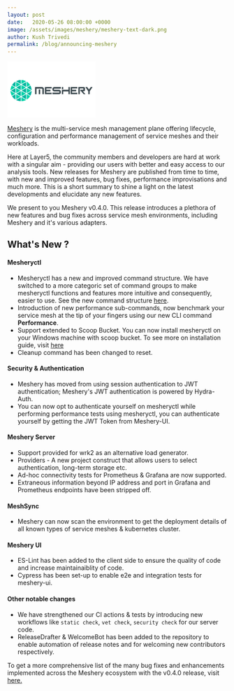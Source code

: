 ```yaml
---
layout: post
date:   2020-05-26 08:00:00 +0000
image: /assets/images/meshery/meshery-text-dark.png
author: Kush Trivedi
permalink: /blog/announcing-meshery
---
```

<div class="center">
<img src="/assets/images/meshery/meshery-logo-light-text-side.png"
        alt="The service mesh management plane"
        style="width:40%;"
         />
</div>


[Meshery](https://meshery.io) is the multi-service mesh management plane offering lifecycle, configuration and performance management of service meshes and their workloads.

Here at Layer5, the community members and developers are hard at work with a singular aim - providing our users with better and easy access to our analysis tools. 
New releases for Meshery are published from time to time, with new and improved features, bug fixes, performance improvisations and much more. This is a short summary to shine a light on the latest developments and elucidate any new features.

We present to you Meshery v0.4.0. This release introduces a plethora of new features and bug fixes across service mesh environments, including Meshery and it's various adapters.

## What's New ?

#### Mesheryctl

- Mesheryctl has a new and improved command structure. We have switched to a more categoric set of command groups to make mesheryctl functions and features more intuitive and consequently, easier to use. See the new command structure [here](https://github.com/layer5io/meshery/pull/1021#issuecomment-630257536).
- Introduction of new performance sub-commands, now benchmark your service mesh at the tip of your fingers using our new CLI command **Performance**.
- Support extended to Scoop Bucket. You can now install mesheryctl on your Windows machine with scoop bucket. To see more on installation guide, visit [here](https://meshery.layer5.io/docs/installation#scoop)
- Cleanup command has been changed to reset.

#### Security & Authentication

- Meshery has moved from using session authentication to JWT authentication; Meshery's JWT authentication is powered by Hydra-Auth.
- You can now opt to authenticate yourself on mesheryctl while performing performance tests using mesheryctl, you can authenticate yourself by getting the JWT Token from Meshery-UI.

#### Meshery Server

- Support provided for wrk2 as an alternative load generator.
- Providers - A new project construct that allows users to select authentication, long-term storage etc.
- Ad-hoc connectivity tests for Prometheus & Grafana are now supported.
- Extraneous information beyond IP address and port in Grafana and Prometheus endpoints have been stripped off.

#### MeshSync

- Meshery can now scan the environment to get the deployment details of all known types of service meshes & kubernetes cluster.

#### Meshery UI

- ES-Lint has been added to the client side to ensure the quality of code and increase maintainaiblity of code.
- Cypress has been set-up to enable e2e and integration tests for meshery-ui.

#### Other notable changes

- We have strengthened our CI actions & tests by introducing new workflows like `static check`, `vet check`, `security check` for our server code.
- ReleaseDrafter & WelcomeBot has been added to the repository to enable automation of release notes and for welcoming new contributors respectively.

To get a more comprehensive list of the many bug fixes and enhancements implemented across the Meshery ecosystem with the v0.4.0 release, visit [here.](https://meshery.layer5.io/docs/project/releases) 
